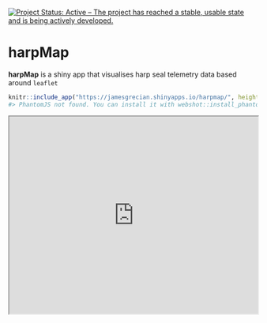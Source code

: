 <!-- README.md is generated from README.Rmd. Please edit that file -->
[![Project Status: Active – The project has reached a stable, usable state and is being actively developed.](https://www.repostatus.org/badges/latest/active.svg)](https://www.repostatus.org/#active)

harpMap
=======

**harpMap** is a shiny app that visualises harp seal telemetry data based around `leaflet`

``` r
knitr::include_app("https://jamesgrecian.shinyapps.io/harpmap/", height = "400px")
#> PhantomJS not found. You can install it with webshot::install_phantomjs(). If it is installed, please make sure the phantomjs executable can be found via the PATH variable.
```

<iframe src="https://jamesgrecian.shinyapps.io/harpmap/?showcase=0" width="100%" height="400px">
</iframe>
